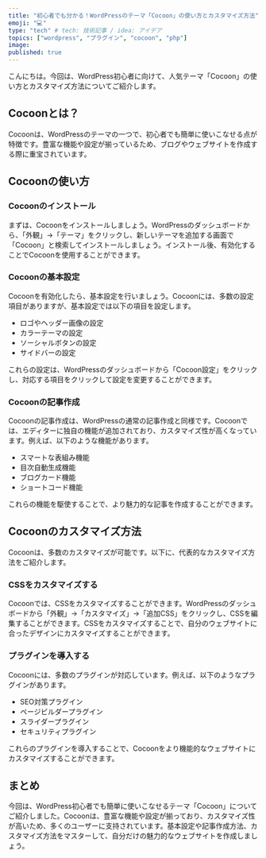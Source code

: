 ```yaml
---
title: "初心者でも分かる！WordPressのテーマ「Cocoon」の使い方とカスタマイズ方法"
emoji: "💻"
type: "tech" # tech: 技術記事 / idea: アイデア
topics: ["wordpress", "プラグイン", "cocoon", "php"]
image: 
published: true
---
```


こんにちは。今回は、WordPress初心者に向けて、人気テーマ「Cocoon」の使い方とカスタマイズ方法についてご紹介します。

## Cocoonとは？

Cocoonは、WordPressのテーマの一つで、初心者でも簡単に使いこなせる点が特徴です。豊富な機能や設定が揃っているため、ブログやウェブサイトを作成する際に重宝されています。

## Cocoonの使い方

### Cocoonのインストール

まずは、Cocoonをインストールしましょう。WordPressのダッシュボードから、「外観」→「テーマ」をクリックし、新しいテーマを追加する画面で「Cocoon」と検索してインストールしましょう。インストール後、有効化することでCocoonを使用することができます。

### Cocoonの基本設定

Cocoonを有効化したら、基本設定を行いましょう。Cocoonには、多数の設定項目がありますが、基本設定では以下の項目を設定します。

- ロゴやヘッダー画像の設定
- カラーテーマの設定
- ソーシャルボタンの設定
- サイドバーの設定

これらの設定は、WordPressのダッシュボードから「Cocoon設定」をクリックし、対応する項目をクリックして設定を変更することができます。

### Cocoonの記事作成

Cocoonの記事作成は、WordPressの通常の記事作成と同様です。Cocoonでは、エディターに独自の機能が追加されており、カスタマイズ性が高くなっています。例えば、以下のような機能があります。

- スマートな表組み機能
- 目次自動生成機能
- ブログカード機能
- ショートコード機能

これらの機能を駆使することで、より魅力的な記事を作成することができます。

## Cocoonのカスタマイズ方法

Cocoonは、多数のカスタマイズが可能です。以下に、代表的なカスタマイズ方法をご紹介します。

### CSSをカスタマイズする

Cocoonでは、CSSをカスタマイズすることができます。WordPressのダッシュボードから「外観」→「カスタマイズ」→「追加CSS」をクリックし、CSSを編集することができます。CSSをカスタマイズすることで、自分のウェブサイトに合ったデザインにカスタマイズすることができます。

### プラグインを導入する

Cocoonには、多数のプラグインが対応しています。例えば、以下のようなプラグインがあります。

- SEO対策プラグイン
- ページビルダープラグイン
- スライダープラグイン
- セキュリティプラグイン

これらのプラグインを導入することで、Cocoonをより機能的なウェブサイトにカスタマイズすることができます。

## まとめ

今回は、WordPress初心者でも簡単に使いこなせるテーマ「Cocoon」についてご紹介しました。Cocoonは、豊富な機能や設定が揃っており、カスタマイズ性が高いため、多くのユーザーに支持されています。基本設定や記事作成方法、カスタマイズ方法をマスターして、自分だけの魅力的なウェブサイトを作成しましょう。
